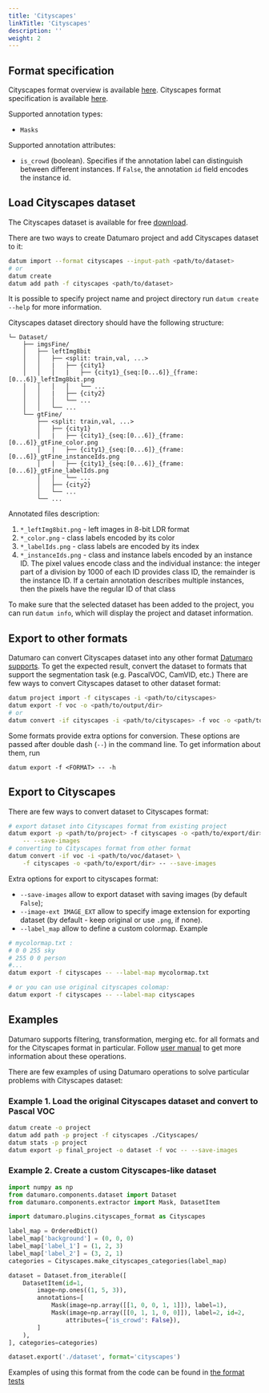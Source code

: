 ```yaml
---
title: 'Cityscapes'
linkTitle: 'Cityscapes'
description: ''
weight: 2
---
```


## Format specification

Cityscapes format overview is available [here](https://www.cityscapes-dataset.com/dataset-overview/).
Cityscapes format specification is available [here](https://github.com/mcordts/cityscapesScripts#the-cityscapes-dataset).

Supported annotation types:
- `Masks`

Supported annotation attributes:
- `is_crowd` (boolean). Specifies if the annotation label can
  distinguish between different instances.
  If `False`, the annotation `id` field encodes the instance id.

## Load Cityscapes dataset

The Cityscapes dataset is available for free [download](https://www.cityscapes-dataset.com/downloads/).

There are two ways to create Datumaro project and add Cityscapes dataset to it:

``` bash
datum import --format cityscapes --input-path <path/to/dataset>
# or
datum create
datum add path -f cityscapes <path/to/dataset>
```

It is possible to specify project name and project directory run
`datum create --help` for more information.

Cityscapes dataset directory should have the following structure:

<!--lint disable fenced-code-flag-->
```
└─ Dataset/
    ├── imgsFine/
    │   ├── leftImg8bit
    │   │   ├── <split: train,val, ...>
    │   │   |   ├── {city1}
    │   │   │   |   ├── {city1}_{seq:[0...6]}_{frame:[0...6]}_leftImg8bit.png
    │   │   │   │   └── ...
    │   │   |   ├── {city2}
    │   │   │   └── ...
    │   │   └── ...
    └── gtFine/
        ├── <split: train,val, ...>
        │   ├── {city1}
        │   |   ├── {city1}_{seq:[0...6]}_{frame:[0...6]}_gtFine_color.png
        │   |   ├── {city1}_{seq:[0...6]}_{frame:[0...6]}_gtFine_instanceIds.png
        │   |   ├── {city1}_{seq:[0...6]}_{frame:[0...6]}_gtFine_labelIds.png
        │   │   └── ...
        │   ├── {city2}
        │   └── ...
        └── ...
```

Annotated files description:
1. `*_leftImg8bit.png` - left images in 8-bit LDR format
1. `*_color.png` - class labels encoded by its color
1. `*_labelIds.png` - class labels are encoded by its index
1. `*_instanceIds.png` - class and instance labels encoded by an instance ID.
  The pixel values encode class and the individual instance: the integer part
  of a division by 1000 of each ID provides class ID, the remainder
  is the instance ID. If a certain annotation describes multiple instances,
  then the pixels have the regular ID of that class

To make sure that the selected dataset has been added to the project, you can
run `datum info`, which will display the project and dataset information.

## Export to other formats

Datumaro can convert Cityscapes dataset into any other format [Datumaro supports](/docs/user-manual/supported-formats/).
To get the expected result, convert the dataset to formats
that support the segmentation task (e.g. PascalVOC, CamVID, etc.)
There are few ways to convert Cityscapes dataset to other dataset format:

``` bash
datum project import -f cityscapes -i <path/to/cityscapes>
datum export -f voc -o <path/to/output/dir>
# or
datum convert -if cityscapes -i <path/to/cityscapes> -f voc -o <path/to/output/dir>
```

Some formats provide extra options for conversion.
These options are passed after double dash (`--`) in the command line.
To get information about them, run

`datum export -f <FORMAT> -- -h`

## Export to Cityscapes

There are few ways to convert dataset to Cityscapes format:

``` bash
# export dataset into Cityscapes format from existing project
datum export -p <path/to/project> -f cityscapes -o <path/to/export/dir> \
    -- --save-images
# converting to Cityscapes format from other format
datum convert -if voc -i <path/to/voc/dataset> \
    -f cityscapes -o <path/to/export/dir> -- --save-images
```

Extra options for export to cityscapes format:
- `--save-images` allow to export dataset with saving images
(by default `False`);
- `--image-ext IMAGE_EXT` allow to specify image extension
for exporting dataset (by default - keep original or use `.png`, if none).
- `--label_map` allow to define a custom colormap. Example

``` bash
# mycolormap.txt :
# 0 0 255 sky
# 255 0 0 person
#...
datum export -f cityscapes -- --label-map mycolormap.txt

# or you can use original cityscapes colomap:
datum export -f cityscapes -- --label-map cityscapes
```

## Examples

Datumaro supports filtering, transformation, merging etc. for all formats
and for the Cityscapes format in particular. Follow
[user manual](/docs/user-manual/)
to get more information about these operations.

There are few examples of using Datumaro operations to solve
particular problems with Cityscapes dataset:

### Example 1. Load the original Cityscapes dataset and convert to Pascal VOC

```bash
datum create -o project
datum add path -p project -f cityscapes ./Cityscapes/
datum stats -p project
datum export -p final_project -o dataset -f voc -- --save-images
```

### Example 2. Create a custom Cityscapes-like dataset

```python
import numpy as np
from datumaro.components.dataset import Dataset
from datumaro.components.extractor import Mask, DatasetItem

import datumaro.plugins.cityscapes_format as Cityscapes

label_map = OrderedDict()
label_map['background'] = (0, 0, 0)
label_map['label_1'] = (1, 2, 3)
label_map['label_2'] = (3, 2, 1)
categories = Cityscapes.make_cityscapes_categories(label_map)

dataset = Dataset.from_iterable([
    DatasetItem(id=1,
        image=np.ones((1, 5, 3)),
        annotations=[
            Mask(image=np.array([[1, 0, 0, 1, 1]]), label=1),
            Mask(image=np.array([[0, 1, 1, 0, 0]]), label=2, id=2,
                attributes={'is_crowd': False}),
        ]
    ),
], categories=categories)

dataset.export('./dataset', format='cityscapes')
```

Examples of using this format from the code can be found in
[the format tests](https://github.com/openvinotoolkit/datumaro/tree/develop/tests/test_cityscapes_format.py)
